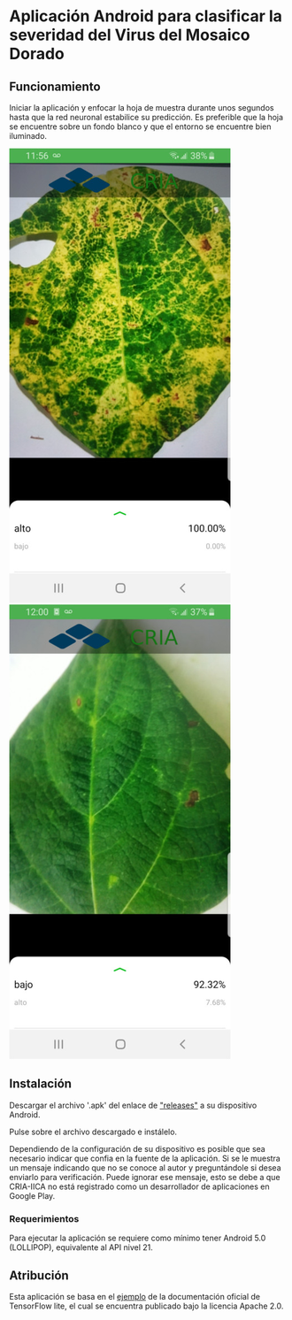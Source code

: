 # Aplicación Android para clasificar la severidad del Virus del Mosaico Dorado

## Funcionamiento

Iniciar la aplicación y enfocar la hoja de muestra durante unos segundos hasta que la red neuronal estabilice su predicción. Es preferible que la hoja se encuentre sobre un fondo blanco y que el entorno se encuentre bien iluminado.

<img src="images/app1.jpg?raw=true" />

<img src="images/app2.jpg?raw=true" />

## Instalación
Descargar el archivo '.apk' del enlace de ["releases"](https://github.com/carlosdavidardon/nn-golden-mosaic-app/releases) a su dispositivo Android.

Pulse sobre el archivo descargado e instálelo.

Dependiendo de la configuración de su dispositivo es posible que sea necesario indicar que confia en la fuente de la aplicación. Si se le muestra un mensaje indicando que no se conoce al autor y preguntándole si desea enviarlo para verificación. Puede ignorar ese mensaje, esto se debe a que CRIA-IICA no está registrado como un desarrollador de aplicaciones en Google Play.

### Requerimientos

Para ejecutar la aplicación se requiere como mínimo tener Android 5.0 (LOLLIPOP), equivalente al API nivel 21.


## Atribución

Esta aplicación se basa en el [ejemplo](https://github.com/tensorflow/examples/tree/master/lite/examples/image_classification/android) de la documentación oficial de TensorFlow lite, el cual se encuentra publicado bajo la licencia Apache 2.0.
